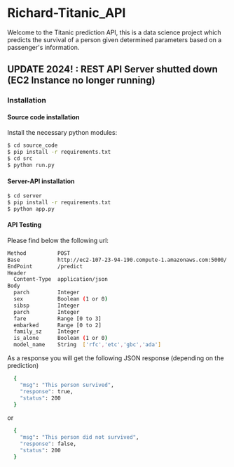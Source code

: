 # Richard-Titanic_API

Welcome to the Titanic prediction API, this is a data science project which predicts the survival of a person given determined parameters based on a passenger's information.

## UPDATE 2024! : REST API Server shutted down (EC2 Instance no longer running)

### Installation 

#### Source code installation
Install the necessary python modules:

```sh
$ cd source_code
$ pip install -r requirements.txt
$ cd src
$ python run.py

```

#### Server-API installation

```sh
$ cd server
$ pip install -r requirements.txt
$ python app.py
```


#### API Testing 

  Please find below the following url: 
```sh
Method          POST
Base            http://ec2-107-23-94-190.compute-1.amazonaws.com:5000/
EndPoint        /predict
Header
  Content-Type  application/json
Body
  parch         Integer
  sex           Boolean (1 or 0)
  sibsp         Integer
  parch         Integer
  fare          Range [0 to 3]
  embarked      Range [0 to 2]
  family_sz     Integer
  is_alone      Boolean (1 or 0)
  model_name    String  ['rfc','etc','gbc','ada']


```

  As a response you will get the following JSON response (depending on the prediction)

```sh
  {
    "msg": "This person survived",
    "response": true,
    "status": 200
  }
```
  or
```sh
  {
    "msg": "This person did not survived",
    "response": false,
    "status": 200
  }
```
